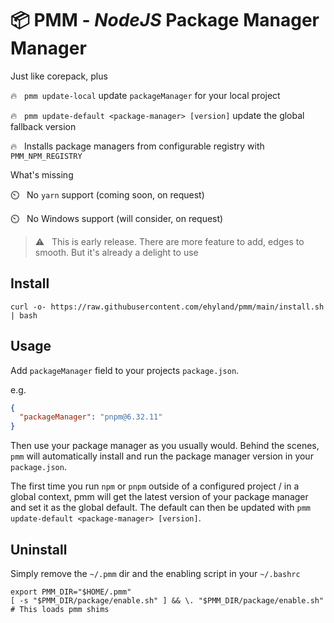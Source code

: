 # 📦 PMM - _NodeJS_ Package Manager Manager

Just like corepack, plus

🔥 &nbsp; `pmm update-local` update `packageManager` for your local project

🔥 &nbsp; `pmm update-default <package-manager> [version]` update the global fallback version

🔥 &nbsp; Installs package managers from configurable registry with `PMM_NPM_REGISTRY`

What's missing

⏲️ &nbsp; No `yarn` support (coming soon, on request)

⏲️ &nbsp; No Windows support (will consider, on request)

> ⚠️ &nbsp; This is early release. There are more feature to add, edges to smooth. But it's already a delight to use

## Install

```shell
curl -o- https://raw.githubusercontent.com/ehyland/pmm/main/install.sh | bash
```

## Usage

Add `packageManager` field to your projects `package.json`.

e.g.

```json
{
  "packageManager": "pnpm@6.32.11"
}
```

Then use your package manager as you usually would. Behind the scenes, `pmm` will automatically install and run the package manager version in your `package.json`.

The first time you run `npm` or `pnpm` outside of a configured project / in a global context, pmm will get the latest version of your package manager and set it as the global default. The default can then be updated with `pmm update-default <package-manager> [version]`.

## Uninstall

Simply remove the `~/.pmm` dir and the enabling script in your `~/.bashrc`

```shell
export PMM_DIR="$HOME/.pmm"
[ -s "$PMM_DIR/package/enable.sh" ] && \. "$PMM_DIR/package/enable.sh"  # This loads pmm shims
```

